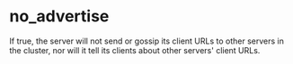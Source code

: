# no_advertise

If true, the server will not send or gossip its client URLs to other servers in the cluster, nor
will it tell its clients about other servers' client URLs.

